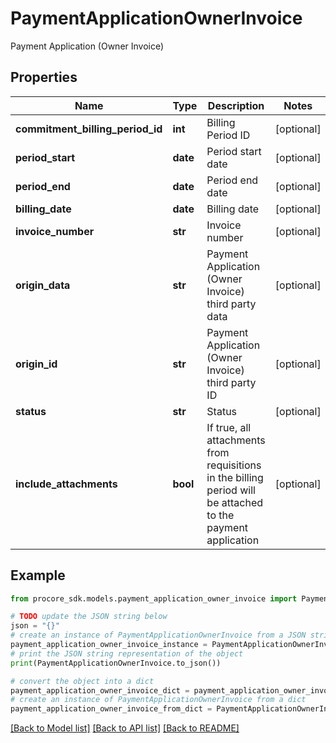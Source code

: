 # PaymentApplicationOwnerInvoice

Payment Application (Owner Invoice)

## Properties

Name | Type | Description | Notes
------------ | ------------- | ------------- | -------------
**commitment_billing_period_id** | **int** | Billing Period ID | [optional] 
**period_start** | **date** | Period start date | [optional] 
**period_end** | **date** | Period end date | [optional] 
**billing_date** | **date** | Billing date | [optional] 
**invoice_number** | **str** | Invoice number | [optional] 
**origin_data** | **str** | Payment Application (Owner Invoice) third party data | [optional] 
**origin_id** | **str** | Payment Application (Owner Invoice) third party ID | [optional] 
**status** | **str** | Status | [optional] 
**include_attachments** | **bool** | If true, all attachments from requisitions in the billing period will be attached to the payment application | [optional] 

## Example

```python
from procore_sdk.models.payment_application_owner_invoice import PaymentApplicationOwnerInvoice

# TODO update the JSON string below
json = "{}"
# create an instance of PaymentApplicationOwnerInvoice from a JSON string
payment_application_owner_invoice_instance = PaymentApplicationOwnerInvoice.from_json(json)
# print the JSON string representation of the object
print(PaymentApplicationOwnerInvoice.to_json())

# convert the object into a dict
payment_application_owner_invoice_dict = payment_application_owner_invoice_instance.to_dict()
# create an instance of PaymentApplicationOwnerInvoice from a dict
payment_application_owner_invoice_from_dict = PaymentApplicationOwnerInvoice.from_dict(payment_application_owner_invoice_dict)
```
[[Back to Model list]](../README.md#documentation-for-models) [[Back to API list]](../README.md#documentation-for-api-endpoints) [[Back to README]](../README.md)


